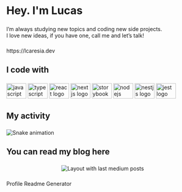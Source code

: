 <h1 align="left">Hey. I'm Lucas</h1>

###

<p align="left">I’m always studying new topics and coding new side projects.<br>I love new ideas, if you have one, call me and let’s talk!</p>

###

<p align="left">https://lcaresia.dev</p>

###

<h2 align="left">I code with</h2>

###

<div align="left">
  <img src="https://cdn.jsdelivr.net/gh/devicons/devicon/icons/javascript/javascript-original.svg" height="40" width="52" alt="javascript logo"  />
  <img src="https://cdn.jsdelivr.net/gh/devicons/devicon/icons/typescript/typescript-original.svg" height="40" width="52" alt="typescript logo"  />
  <img src="https://cdn.jsdelivr.net/gh/devicons/devicon/icons/react/react-original.svg" height="40" width="52" alt="react logo"  />
  <img src="https://cdn.jsdelivr.net/gh/devicons/devicon/icons/nextjs/nextjs-original.svg" height="40" width="52" alt="nextjs logo"  />
  <img src="https://cdn.jsdelivr.net/gh/devicons/devicon/icons/storybook/storybook-original.svg" height="40" width="52" alt="storybook logo"  />
  <img src="https://cdn.jsdelivr.net/gh/devicons/devicon/icons/nodejs/nodejs-original.svg" height="40" width="52" alt="nodejs logo"  />
  <img src="https://cdn.jsdelivr.net/gh/devicons/devicon/icons/nestjs/nestjs-plain.svg" height="40" width="52" alt="nestjs logo"  />
  <img src="https://cdn.jsdelivr.net/gh/devicons/devicon/icons/jest/jest-plain.svg" height="40" width="52" alt="jest logo"  />
</div>

###

<h2 align="left">My activity</h2>

###

<img href="https://raw.githubusercontent.com/lcaresia/lcaresia/blob/output/snake.svg" alt="Snake animation" />

###

<h2 align="left">You can read my blog here</h2>

###

<div align="center">
  <img src="https://github-read-medium-git-main.pahlevikun.vercel.app/latest?limit=4&username=lucascaresia&theme=dracula" alt="Layout with last medium posts"  />
</div>

###
Profile Readme Generator

